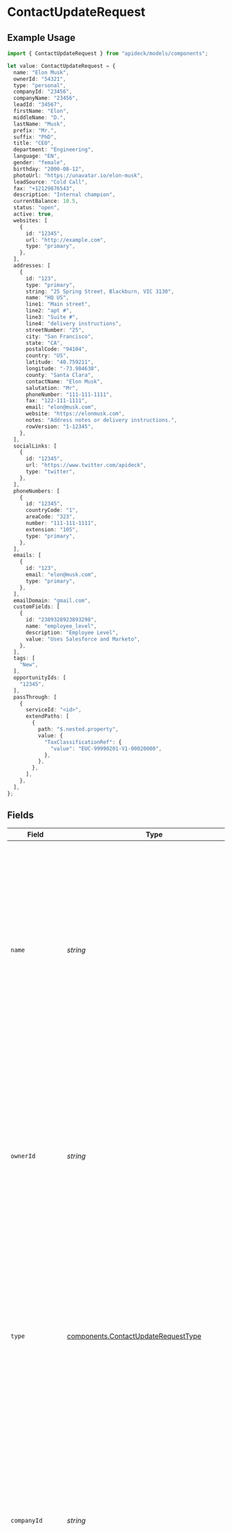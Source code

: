 # ContactUpdateRequest

## Example Usage

```typescript
import { ContactUpdateRequest } from "apideck/models/components";

let value: ContactUpdateRequest = {
  name: "Elon Musk",
  ownerId: "54321",
  type: "personal",
  companyId: "23456",
  companyName: "23456",
  leadId: "34567",
  firstName: "Elon",
  middleName: "D.",
  lastName: "Musk",
  prefix: "Mr.",
  suffix: "PhD",
  title: "CEO",
  department: "Engineering",
  language: "EN",
  gender: "female",
  birthday: "2000-08-12",
  photoUrl: "https://unavatar.io/elon-musk",
  leadSource: "Cold Call",
  fax: "+12129876543",
  description: "Internal champion",
  currentBalance: 10.5,
  status: "open",
  active: true,
  websites: [
    {
      id: "12345",
      url: "http://example.com",
      type: "primary",
    },
  ],
  addresses: [
    {
      id: "123",
      type: "primary",
      string: "25 Spring Street, Blackburn, VIC 3130",
      name: "HQ US",
      line1: "Main street",
      line2: "apt #",
      line3: "Suite #",
      line4: "delivery instructions",
      streetNumber: "25",
      city: "San Francisco",
      state: "CA",
      postalCode: "94104",
      country: "US",
      latitude: "40.759211",
      longitude: "-73.984638",
      county: "Santa Clara",
      contactName: "Elon Musk",
      salutation: "Mr",
      phoneNumber: "111-111-1111",
      fax: "122-111-1111",
      email: "elon@musk.com",
      website: "https://elonmusk.com",
      notes: "Address notes or delivery instructions.",
      rowVersion: "1-12345",
    },
  ],
  socialLinks: [
    {
      id: "12345",
      url: "https://www.twitter.com/apideck",
      type: "twitter",
    },
  ],
  phoneNumbers: [
    {
      id: "12345",
      countryCode: "1",
      areaCode: "323",
      number: "111-111-1111",
      extension: "105",
      type: "primary",
    },
  ],
  emails: [
    {
      id: "123",
      email: "elon@musk.com",
      type: "primary",
    },
  ],
  emailDomain: "gmail.com",
  customFields: [
    {
      id: "2389328923893298",
      name: "employee_level",
      description: "Employee Level",
      value: "Uses Salesforce and Marketo",
    },
  ],
  tags: [
    "New",
  ],
  opportunityIds: [
    "12345",
  ],
  passThrough: [
    {
      serviceId: "<id>",
      extendPaths: [
        {
          path: "$.nested.property",
          value: {
            "TaxClassificationRef": {
              "value": "EUC-99990201-V1-00020000",
            },
          },
        },
      ],
    },
  ],
};
```

## Fields

| Field                                                                                                                                                                                                                                                                                                                                                                                                                                                                                                                                                                                                                                                                                   | Type                                                                                                                                                                                                                                                                                                                                                                                                                                                                                                                                                                                                                                                                                    | Required                                                                                                                                                                                                                                                                                                                                                                                                                                                                                                                                                                                                                                                                                | Description                                                                                                                                                                                                                                                                                                                                                                                                                                                                                                                                                                                                                                                                             | Example                                                                                                                                                                                                                                                                                                                                                                                                                                                                                                                                                                                                                                                                                 |
| --------------------------------------------------------------------------------------------------------------------------------------------------------------------------------------------------------------------------------------------------------------------------------------------------------------------------------------------------------------------------------------------------------------------------------------------------------------------------------------------------------------------------------------------------------------------------------------------------------------------------------------------------------------------------------------- | --------------------------------------------------------------------------------------------------------------------------------------------------------------------------------------------------------------------------------------------------------------------------------------------------------------------------------------------------------------------------------------------------------------------------------------------------------------------------------------------------------------------------------------------------------------------------------------------------------------------------------------------------------------------------------------- | --------------------------------------------------------------------------------------------------------------------------------------------------------------------------------------------------------------------------------------------------------------------------------------------------------------------------------------------------------------------------------------------------------------------------------------------------------------------------------------------------------------------------------------------------------------------------------------------------------------------------------------------------------------------------------------- | --------------------------------------------------------------------------------------------------------------------------------------------------------------------------------------------------------------------------------------------------------------------------------------------------------------------------------------------------------------------------------------------------------------------------------------------------------------------------------------------------------------------------------------------------------------------------------------------------------------------------------------------------------------------------------------- | --------------------------------------------------------------------------------------------------------------------------------------------------------------------------------------------------------------------------------------------------------------------------------------------------------------------------------------------------------------------------------------------------------------------------------------------------------------------------------------------------------------------------------------------------------------------------------------------------------------------------------------------------------------------------------------- |
| `name`                                                                                                                                                                                                                                                                                                                                                                                                                                                                                                                                                                                                                                                                                  | *string*                                                                                                                                                                                                                                                                                                                                                                                                                                                                                                                                                                                                                                                                                | :heavy_check_mark:                                                                                                                                                                                                                                                                                                                                                                                                                                                                                                                                                                                                                                                                      | The full name of the contact, which serves as a primary identifier within the CRM. This field is required for updates to ensure that the contact's identity is clear and unambiguous. It is used in various CRM functionalities, such as search and display, and should reflect the contact's preferred name format. Accurate naming helps in personalizing communication and maintaining professional relationships.                                                                                                                                                                                                                                                                   | Elon Musk                                                                                                                                                                                                                                                                                                                                                                                                                                                                                                                                                                                                                                                                               |
| `ownerId`                                                                                                                                                                                                                                                                                                                                                                                                                                                                                                                                                                                                                                                                               | *string*                                                                                                                                                                                                                                                                                                                                                                                                                                                                                                                                                                                                                                                                                | :heavy_minus_sign:                                                                                                                                                                                                                                                                                                                                                                                                                                                                                                                                                                                                                                                                      | The identifier for the user or entity that owns or manages the contact within the CRM. This field is optional but can be critical for assigning responsibility and tracking interactions with the contact. It helps in organizing contacts by ownership, which is useful for sales teams and account managers to manage their client portfolios effectively.                                                                                                                                                                                                                                                                                                                            | 54321                                                                                                                                                                                                                                                                                                                                                                                                                                                                                                                                                                                                                                                                                   |
| `type`                                                                                                                                                                                                                                                                                                                                                                                                                                                                                                                                                                                                                                                                                  | [components.ContactUpdateRequestType](../../models/components/contactupdaterequesttype.md)                                                                                                                                                                                                                                                                                                                                                                                                                                                                                                                                                                                              | :heavy_minus_sign:                                                                                                                                                                                                                                                                                                                                                                                                                                                                                                                                                                                                                                                                      | The classification or category of the contact, such as 'customer', 'supplier', or 'partner'. This optional field helps in segmenting contacts for targeted communication and reporting. Understanding the type of contact can influence how interactions are prioritized and managed within the CRM system.                                                                                                                                                                                                                                                                                                                                                                             | personal                                                                                                                                                                                                                                                                                                                                                                                                                                                                                                                                                                                                                                                                                |
| `companyId`                                                                                                                                                                                                                                                                                                                                                                                                                                                                                                                                                                                                                                                                             | *string*                                                                                                                                                                                                                                                                                                                                                                                                                                                                                                                                                                                                                                                                                | :heavy_minus_sign:                                                                                                                                                                                                                                                                                                                                                                                                                                                                                                                                                                                                                                                                      | The unique identifier for the company with which the contact is associated. This optional field links the contact to a specific company record within the CRM, facilitating a comprehensive view of business relationships. It is particularly useful in B2B contexts where contacts are often tied to organizational accounts, aiding in the management of corporate interactions and history.                                                                                                                                                                                                                                                                                         | 23456                                                                                                                                                                                                                                                                                                                                                                                                                                                                                                                                                                                                                                                                                   |
| `companyName`                                                                                                                                                                                                                                                                                                                                                                                                                                                                                                                                                                                                                                                                           | *string*                                                                                                                                                                                                                                                                                                                                                                                                                                                                                                                                                                                                                                                                                | :heavy_minus_sign:                                                                                                                                                                                                                                                                                                                                                                                                                                                                                                                                                                                                                                                                      | The name of the company the contact is associated with. This field is used to link the contact to their respective organization within the CRM. It is essential for organizing contacts under their business entities, facilitating better management and retrieval of contact information. While not mandatory, providing the company name enhances the context and relevance of the contact record, especially in business-to-business interactions.                                                                                                                                                                                                                                  | 23456                                                                                                                                                                                                                                                                                                                                                                                                                                                                                                                                                                                                                                                                                   |
| `leadId`                                                                                                                                                                                                                                                                                                                                                                                                                                                                                                                                                                                                                                                                                | *string*                                                                                                                                                                                                                                                                                                                                                                                                                                                                                                                                                                                                                                                                                | :heavy_minus_sign:                                                                                                                                                                                                                                                                                                                                                                                                                                                                                                                                                                                                                                                                      | The lead the contact is associated with. This identifier connects the contact to a specific lead record within the CRM, which is crucial for tracking the contact's journey from a potential lead to a customer. It helps in maintaining a seamless flow of information and ensures that all interactions with the contact are aligned with their lead status. Although optional, associating a contact with a lead can provide valuable insights into sales processes and customer engagement strategies.                                                                                                                                                                              | 34567                                                                                                                                                                                                                                                                                                                                                                                                                                                                                                                                                                                                                                                                                   |
| `firstName`                                                                                                                                                                                                                                                                                                                                                                                                                                                                                                                                                                                                                                                                             | *string*                                                                                                                                                                                                                                                                                                                                                                                                                                                                                                                                                                                                                                                                                | :heavy_minus_sign:                                                                                                                                                                                                                                                                                                                                                                                                                                                                                                                                                                                                                                                                      | The first name of the contact. This field is used to personalize communications and is a key component of the contact's identity within the CRM. It is important for ensuring accurate and respectful interactions, as well as for searching and filtering contacts. While not required, including the first name enhances the quality of customer relationship management by allowing for more personalized and effective communication.                                                                                                                                                                                                                                               | Elon                                                                                                                                                                                                                                                                                                                                                                                                                                                                                                                                                                                                                                                                                    |
| `middleName`                                                                                                                                                                                                                                                                                                                                                                                                                                                                                                                                                                                                                                                                            | *string*                                                                                                                                                                                                                                                                                                                                                                                                                                                                                                                                                                                                                                                                                | :heavy_minus_sign:                                                                                                                                                                                                                                                                                                                                                                                                                                                                                                                                                                                                                                                                      | The middle name of the contact. This optional field can be used to store additional name information that may be relevant for distinguishing between contacts with similar names or for formal documentation purposes. Including a middle name can enhance the accuracy of contact identification and is particularly useful in regions or cultures where middle names are commonly used.                                                                                                                                                                                                                                                                                               | D.                                                                                                                                                                                                                                                                                                                                                                                                                                                                                                                                                                                                                                                                                      |
| `lastName`                                                                                                                                                                                                                                                                                                                                                                                                                                                                                                                                                                                                                                                                              | *string*                                                                                                                                                                                                                                                                                                                                                                                                                                                                                                                                                                                                                                                                                | :heavy_minus_sign:                                                                                                                                                                                                                                                                                                                                                                                                                                                                                                                                                                                                                                                                      | The last name of the contact. This field is critical for identifying and organizing contacts within the CRM. It is often used in conjunction with the first name to ensure precise identification and is essential for sorting and searching contact records. While not mandatory, providing the last name significantly improves the system's ability to manage and retrieve contact information efficiently.                                                                                                                                                                                                                                                                          | Musk                                                                                                                                                                                                                                                                                                                                                                                                                                                                                                                                                                                                                                                                                    |
| `prefix`                                                                                                                                                                                                                                                                                                                                                                                                                                                                                                                                                                                                                                                                                | *string*                                                                                                                                                                                                                                                                                                                                                                                                                                                                                                                                                                                                                                                                                | :heavy_minus_sign:                                                                                                                                                                                                                                                                                                                                                                                                                                                                                                                                                                                                                                                                      | The prefix of the contact, such as Mr., Ms., Dr., etc. This field is used to address the contact formally and can enhance personalization in communications. It is optional and should be chosen based on the contact's preference or cultural norms.                                                                                                                                                                                                                                                                                                                                                                                                                                   | Mr.                                                                                                                                                                                                                                                                                                                                                                                                                                                                                                                                                                                                                                                                                     |
| `suffix`                                                                                                                                                                                                                                                                                                                                                                                                                                                                                                                                                                                                                                                                                | *string*                                                                                                                                                                                                                                                                                                                                                                                                                                                                                                                                                                                                                                                                                | :heavy_minus_sign:                                                                                                                                                                                                                                                                                                                                                                                                                                                                                                                                                                                                                                                                      | The suffix of the contact, such as Jr., Sr., III, etc. This field helps in distinguishing between individuals with similar names within the CRM. It is optional and should be used when applicable to maintain accurate records.                                                                                                                                                                                                                                                                                                                                                                                                                                                        | PhD                                                                                                                                                                                                                                                                                                                                                                                                                                                                                                                                                                                                                                                                                     |
| `title`                                                                                                                                                                                                                                                                                                                                                                                                                                                                                                                                                                                                                                                                                 | *string*                                                                                                                                                                                                                                                                                                                                                                                                                                                                                                                                                                                                                                                                                | :heavy_minus_sign:                                                                                                                                                                                                                                                                                                                                                                                                                                                                                                                                                                                                                                                                      | The job title of the contact within their organization. This information is crucial for understanding the contact's role and responsibilities, aiding in targeted communication and relationship management. It is optional but recommended for business context.                                                                                                                                                                                                                                                                                                                                                                                                                       | CEO                                                                                                                                                                                                                                                                                                                                                                                                                                                                                                                                                                                                                                                                                     |
| `department`                                                                                                                                                                                                                                                                                                                                                                                                                                                                                                                                                                                                                                                                            | *string*                                                                                                                                                                                                                                                                                                                                                                                                                                                                                                                                                                                                                                                                                | :heavy_minus_sign:                                                                                                                                                                                                                                                                                                                                                                                                                                                                                                                                                                                                                                                                      | The department within the organization where the contact works. This field helps in segmenting contacts based on their organizational role, facilitating more effective communication strategies. It is optional but useful for targeted outreach.                                                                                                                                                                                                                                                                                                                                                                                                                                      | Engineering                                                                                                                                                                                                                                                                                                                                                                                                                                                                                                                                                                                                                                                                             |
| `language`                                                                                                                                                                                                                                                                                                                                                                                                                                                                                                                                                                                                                                                                              | *string*                                                                                                                                                                                                                                                                                                                                                                                                                                                                                                                                                                                                                                                                                | :heavy_minus_sign:                                                                                                                                                                                                                                                                                                                                                                                                                                                                                                                                                                                                                                                                      | The preferred language of communication for the contact, specified using the ISO 639-1 code (e.g., 'EN' for English). This field ensures that communications are delivered in a language the contact understands, enhancing engagement and reducing misunderstandings. It is optional but highly recommended for international contacts.                                                                                                                                                                                                                                                                                                                                                | EN                                                                                                                                                                                                                                                                                                                                                                                                                                                                                                                                                                                                                                                                                      |
| `gender`                                                                                                                                                                                                                                                                                                                                                                                                                                                                                                                                                                                                                                                                                | [components.ContactUpdateRequestGender](../../models/components/contactupdaterequestgender.md)                                                                                                                                                                                                                                                                                                                                                                                                                                                                                                                                                                                          | :heavy_minus_sign:                                                                                                                                                                                                                                                                                                                                                                                                                                                                                                                                                                                                                                                                      | Specifies the gender of the contact, which can be used for personalized communication and marketing strategies. Acceptable values typically include 'male', 'female', 'non-binary', or 'other'. This field is optional and should be used in accordance with privacy regulations and the contact's preferences.                                                                                                                                                                                                                                                                                                                                                                         | female                                                                                                                                                                                                                                                                                                                                                                                                                                                                                                                                                                                                                                                                                  |
| `birthday`                                                                                                                                                                                                                                                                                                                                                                                                                                                                                                                                                                                                                                                                              | *string*                                                                                                                                                                                                                                                                                                                                                                                                                                                                                                                                                                                                                                                                                | :heavy_minus_sign:                                                                                                                                                                                                                                                                                                                                                                                                                                                                                                                                                                                                                                                                      | The birth date of the contact, formatted as a string (e.g., 'YYYY-MM-DD'). This information can be utilized for sending personalized birthday messages or offers, enhancing customer engagement. Ensure the date is accurate to avoid miscommunication.                                                                                                                                                                                                                                                                                                                                                                                                                                 | 2000-08-12                                                                                                                                                                                                                                                                                                                                                                                                                                                                                                                                                                                                                                                                              |
| ~~`image`~~                                                                                                                                                                                                                                                                                                                                                                                                                                                                                                                                                                                                                                                                             | *string*                                                                                                                                                                                                                                                                                                                                                                                                                                                                                                                                                                                                                                                                                | :heavy_minus_sign:                                                                                                                                                                                                                                                                                                                                                                                                                                                                                                                                                                                                                                                                      | : warning: ** DEPRECATED **: This will be removed in a future release, please migrate away from it as soon as possible.<br/><br/>A string representing the image data or a reference to the contact's image. This field can be used to visually identify contacts within the CRM system, aiding in quick recognition and personalization. Ensure the image is appropriately formatted and stored securely.                                                                                                                                                                                                                                                                              | https://unavatar.io/elon-musk                                                                                                                                                                                                                                                                                                                                                                                                                                                                                                                                                                                                                                                           |
| `photoUrl`                                                                                                                                                                                                                                                                                                                                                                                                                                                                                                                                                                                                                                                                              | *string*                                                                                                                                                                                                                                                                                                                                                                                                                                                                                                                                                                                                                                                                                | :heavy_minus_sign:                                                                                                                                                                                                                                                                                                                                                                                                                                                                                                                                                                                                                                                                      | The URL linking to the contact's photo, which can be displayed in the CRM interface to help users quickly identify the contact. This should be a valid URL pointing to an accessible image file. It's important to ensure the URL remains up-to-date and the image is stored in a secure location.                                                                                                                                                                                                                                                                                                                                                                                      | https://unavatar.io/elon-musk                                                                                                                                                                                                                                                                                                                                                                                                                                                                                                                                                                                                                                                           |
| `leadSource`                                                                                                                                                                                                                                                                                                                                                                                                                                                                                                                                                                                                                                                                            | *string*                                                                                                                                                                                                                                                                                                                                                                                                                                                                                                                                                                                                                                                                                | :heavy_minus_sign:                                                                                                                                                                                                                                                                                                                                                                                                                                                                                                                                                                                                                                                                      | Indicates the origin of the contact, such as 'web', 'referral', or 'advertisement'. Understanding the lead source helps in analyzing the effectiveness of different marketing channels and strategies. This field is optional but valuable for marketing analytics and strategy refinement.                                                                                                                                                                                                                                                                                                                                                                                             | Cold Call                                                                                                                                                                                                                                                                                                                                                                                                                                                                                                                                                                                                                                                                               |
| `fax`                                                                                                                                                                                                                                                                                                                                                                                                                                                                                                                                                                                                                                                                                   | *string*                                                                                                                                                                                                                                                                                                                                                                                                                                                                                                                                                                                                                                                                                | :heavy_minus_sign:                                                                                                                                                                                                                                                                                                                                                                                                                                                                                                                                                                                                                                                                      | The fax number associated with the contact, used for sending and receiving documents via fax. This field is optional and should be formatted according to international dialing standards if applicable. Including a fax number can be beneficial for businesses that still rely on fax communication for official documentation or contracts.                                                                                                                                                                                                                                                                                                                                          | +12129876543                                                                                                                                                                                                                                                                                                                                                                                                                                                                                                                                                                                                                                                                            |
| `description`                                                                                                                                                                                                                                                                                                                                                                                                                                                                                                                                                                                                                                                                           | *string*                                                                                                                                                                                                                                                                                                                                                                                                                                                                                                                                                                                                                                                                                | :heavy_minus_sign:                                                                                                                                                                                                                                                                                                                                                                                                                                                                                                                                                                                                                                                                      | A detailed narrative or note about the contact, providing context or additional information that may be relevant for CRM users. This could include personal preferences, historical interactions, or any other pertinent details that help in personalizing communication or understanding the contact's background. This field is optional but can enhance the quality of customer relationship management by offering insights that are not captured by structured data fields.                                                                                                                                                                                                       | Internal champion                                                                                                                                                                                                                                                                                                                                                                                                                                                                                                                                                                                                                                                                       |
| `currentBalance`                                                                                                                                                                                                                                                                                                                                                                                                                                                                                                                                                                                                                                                                        | *number*                                                                                                                                                                                                                                                                                                                                                                                                                                                                                                                                                                                                                                                                                | :heavy_minus_sign:                                                                                                                                                                                                                                                                                                                                                                                                                                                                                                                                                                                                                                                                      | The current financial balance associated with the contact, reflecting any outstanding amounts owed or credits available. This numeric field is crucial for financial tracking and management within the CRM, especially for contacts who are clients or vendors. It should be updated regularly to ensure accurate financial records and can be used to trigger alerts or actions if certain thresholds are met. This field is optional and should be formatted as a decimal number.                                                                                                                                                                                                    | 10.5                                                                                                                                                                                                                                                                                                                                                                                                                                                                                                                                                                                                                                                                                    |
| `status`                                                                                                                                                                                                                                                                                                                                                                                                                                                                                                                                                                                                                                                                                | *string*                                                                                                                                                                                                                                                                                                                                                                                                                                                                                                                                                                                                                                                                                | :heavy_minus_sign:                                                                                                                                                                                                                                                                                                                                                                                                                                                                                                                                                                                                                                                                      | The current status of the contact within the CRM system, indicating their relationship or engagement level with the organization. Common statuses might include 'active', 'inactive', 'prospect', or 'customer'. This field helps in segmenting contacts for targeted marketing or follow-up actions and should be updated to reflect any changes in the contact's lifecycle. This field is optional but highly recommended for effective contact management.                                                                                                                                                                                                                           | open                                                                                                                                                                                                                                                                                                                                                                                                                                                                                                                                                                                                                                                                                    |
| `active`                                                                                                                                                                                                                                                                                                                                                                                                                                                                                                                                                                                                                                                                                | *boolean*                                                                                                                                                                                                                                                                                                                                                                                                                                                                                                                                                                                                                                                                               | :heavy_minus_sign:                                                                                                                                                                                                                                                                                                                                                                                                                                                                                                                                                                                                                                                                      | A boolean flag indicating whether the contact is currently active within the CRM system. An active status typically means the contact is engaged or available for communication and transactions. This field is crucial for filtering contacts in reports and ensuring that communications are directed only to those who are currently relevant. Setting this field to 'false' can help in cleaning up the database by deactivating contacts that are no longer needed. This field is optional but important for maintaining an organized and efficient CRM.                                                                                                                           | true                                                                                                                                                                                                                                                                                                                                                                                                                                                                                                                                                                                                                                                                                    |
| `websites`                                                                                                                                                                                                                                                                                                                                                                                                                                                                                                                                                                                                                                                                              | [components.ContactUpdateRequestWebsites](../../models/components/contactupdaterequestwebsites.md)[]                                                                                                                                                                                                                                                                                                                                                                                                                                                                                                                                                                                    | :heavy_minus_sign:                                                                                                                                                                                                                                                                                                                                                                                                                                                                                                                                                                                                                                                                      | A collection of website entries associated with the contact. This array can include multiple websites, each represented as an object with specific attributes such as URL and type. Useful for storing all relevant online presences of the contact, enhancing the contact's profile with comprehensive digital footprint information.                                                                                                                                                                                                                                                                                                                                                  |                                                                                                                                                                                                                                                                                                                                                                                                                                                                                                                                                                                                                                                                                         |
| `addresses`                                                                                                                                                                                                                                                                                                                                                                                                                                                                                                                                                                                                                                                                             | [components.ContactUpdateRequestAddresses](../../models/components/contactupdaterequestaddresses.md)[]                                                                                                                                                                                                                                                                                                                                                                                                                                                                                                                                                                                  | :heavy_minus_sign:                                                                                                                                                                                                                                                                                                                                                                                                                                                                                                                                                                                                                                                                      | An array containing address entries related to the contact. Each entry can include details such as street, city, and postal code. This array allows for the inclusion of multiple addresses, supporting scenarios where a contact may have several locations, such as home and work addresses. It enriches the contact's profile by providing geographical context.                                                                                                                                                                                                                                                                                                                     |                                                                                                                                                                                                                                                                                                                                                                                                                                                                                                                                                                                                                                                                                         |
| `socialLinks`                                                                                                                                                                                                                                                                                                                                                                                                                                                                                                                                                                                                                                                                           | [components.ContactUpdateRequestSocialLinks](../../models/components/contactupdaterequestsociallinks.md)[]                                                                                                                                                                                                                                                                                                                                                                                                                                                                                                                                                                              | :heavy_minus_sign:                                                                                                                                                                                                                                                                                                                                                                                                                                                                                                                                                                                                                                                                      | An array of social media links associated with the contact. This field allows for the inclusion of various social media profiles, such as LinkedIn, Twitter, or Facebook, providing a comprehensive view of the contact's online presence. While optional, these links can be valuable for networking and understanding the contact's professional and personal interests, enhancing engagement strategies.                                                                                                                                                                                                                                                                             |                                                                                                                                                                                                                                                                                                                                                                                                                                                                                                                                                                                                                                                                                         |
| `phoneNumbers`                                                                                                                                                                                                                                                                                                                                                                                                                                                                                                                                                                                                                                                                          | [components.ContactUpdateRequestPhoneNumbers](../../models/components/contactupdaterequestphonenumbers.md)[]                                                                                                                                                                                                                                                                                                                                                                                                                                                                                                                                                                            | :heavy_minus_sign:                                                                                                                                                                                                                                                                                                                                                                                                                                                                                                                                                                                                                                                                      | An array containing one or more phone number objects associated with the contact. Each object within the array can hold detailed information about a specific phone number, such as type and ID. This structure allows for the inclusion of multiple contact numbers, facilitating comprehensive communication options for the contact.                                                                                                                                                                                                                                                                                                                                                 |                                                                                                                                                                                                                                                                                                                                                                                                                                                                                                                                                                                                                                                                                         |
| `emails`                                                                                                                                                                                                                                                                                                                                                                                                                                                                                                                                                                                                                                                                                | [components.ContactUpdateRequestEmails](../../models/components/contactupdaterequestemails.md)[]                                                                                                                                                                                                                                                                                                                                                                                                                                                                                                                                                                                        | :heavy_minus_sign:                                                                                                                                                                                                                                                                                                                                                                                                                                                                                                                                                                                                                                                                      | An array of email objects associated with the contact. Each object within this array represents a distinct email address linked to the contact, allowing for multiple email addresses to be stored and managed. This is particularly useful for contacts who use different emails for various purposes, such as personal and professional communication. The array can be updated to add, remove, or modify email addresses as needed, ensuring the contact's email information is current and comprehensive.                                                                                                                                                                           |                                                                                                                                                                                                                                                                                                                                                                                                                                                                                                                                                                                                                                                                                         |
| `emailDomain`                                                                                                                                                                                                                                                                                                                                                                                                                                                                                                                                                                                                                                                                           | *string*                                                                                                                                                                                                                                                                                                                                                                                                                                                                                                                                                                                                                                                                                | :heavy_minus_sign:                                                                                                                                                                                                                                                                                                                                                                                                                                                                                                                                                                                                                                                                      | The domain part of the contact's primary email address, extracted for analytical or organizational purposes. This field can be used to group contacts by their email domains, which is useful for domain-specific marketing campaigns or understanding the distribution of contacts across different email providers. It is not required but can provide additional insights into the contact's email usage.                                                                                                                                                                                                                                                                            | gmail.com                                                                                                                                                                                                                                                                                                                                                                                                                                                                                                                                                                                                                                                                               |
| `customFields`                                                                                                                                                                                                                                                                                                                                                                                                                                                                                                                                                                                                                                                                          | [components.ContactUpdateRequestCustomFields](../../models/components/contactupdaterequestcustomfields.md)[]                                                                                                                                                                                                                                                                                                                                                                                                                                                                                                                                                                            | :heavy_minus_sign:                                                                                                                                                                                                                                                                                                                                                                                                                                                                                                                                                                                                                                                                      | An array of custom fields associated with the contact record. Each entry in this array represents a specific custom field that can be used to store additional information not covered by standard fields. This allows for greater flexibility and customization of contact records to meet specific business needs. Custom fields can include data such as preferences, additional contact methods, or any other relevant information that enhances the contact profile.                                                                                                                                                                                                               |                                                                                                                                                                                                                                                                                                                                                                                                                                                                                                                                                                                                                                                                                         |
| `tags`                                                                                                                                                                                                                                                                                                                                                                                                                                                                                                                                                                                                                                                                                  | *string*[]                                                                                                                                                                                                                                                                                                                                                                                                                                                                                                                                                                                                                                                                              | :heavy_minus_sign:                                                                                                                                                                                                                                                                                                                                                                                                                                                                                                                                                                                                                                                                      | An array of tags associated with the contact, used to categorize and filter contacts within the CRM system. Tags can represent various attributes or statuses, such as 'VIP', 'Lead', or 'Prospect', and help in organizing contacts for targeted marketing or communication strategies. This field is optional and can be updated to reflect changes in the contact's status or classification.                                                                                                                                                                                                                                                                                        | [<br/>"New"<br/>]                                                                                                                                                                                                                                                                                                                                                                                                                                                                                                                                                                                                                                                                       |
| `opportunityIds`                                                                                                                                                                                                                                                                                                                                                                                                                                                                                                                                                                                                                                                                        | *string*[]                                                                                                                                                                                                                                                                                                                                                                                                                                                                                                                                                                                                                                                                              | :heavy_minus_sign:                                                                                                                                                                                                                                                                                                                                                                                                                                                                                                                                                                                                                                                                      | An array containing the unique identifiers of opportunities associated with the contact. This linkage is vital for understanding the contact's involvement in various sales or business opportunities. Each ID in the array corresponds to a specific opportunity record in the CRM. This property is optional but can be used to enhance the contact's profile with related business engagements.                                                                                                                                                                                                                                                                                      |                                                                                                                                                                                                                                                                                                                                                                                                                                                                                                                                                                                                                                                                                         |
| `passThrough`                                                                                                                                                                                                                                                                                                                                                                                                                                                                                                                                                                                                                                                                           | [components.ContactUpdateRequestPassThrough](../../models/components/contactupdaterequestpassthrough.md)[]                                                                                                                                                                                                                                                                                                                                                                                                                                                                                                                                                                              | :heavy_minus_sign:                                                                                                                                                                                                                                                                                                                                                                                                                                                                                                                                                                                                                                                                      | The `pass_through` property is an array that allows you to include service-specific custom data or structured modifications directly within the request body when updating contact resources. This feature is particularly useful for integrating unique business logic or additional data fields that are not natively supported by the CRM system. By leveraging `pass_through`, you can ensure that all necessary information is transmitted to the appropriate service, enhancing the flexibility and adaptability of the update operation. It is important to structure this data correctly to align with the service's requirements, ensuring seamless integration and operation. |                                                                                                                                                                                                                                                                                                                                                                                                                                                                                                                                                                                                                                                                                         |